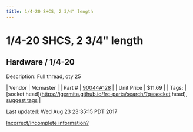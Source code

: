```yaml
---
title: 1/4-20 SHCS, 2 3/4" length
---
```


# 1/4-20 SHCS, 2 3/4" length
## Hardware / 1/4-20
Description: 	Full thread, qty 25 

| Vendor | Mcmaster | 
| Part # | [90044A128](https://www.mcmaster.com/#90044A128) | 
| Unit Price | $11.69 | 
| Tags: | [socket head](https://jgermita.github.io/frc-parts/search/?q=socket head), [suggest tags](https://docs.google.com/forms/d/e/1FAIpQLSeWyY8v3RgOty-MyWmh9U0iivNYN_molChYyS-0U-o-kOAv_g/viewform) | 

Last updated: Wed Aug 23 23:35:15 PDT 2017

 [Incorrect/Incomplete information?](https://docs.google.com/forms/d/e/1FAIpQLSeWyY8v3RgOty-MyWmh9U0iivNYN_molChYyS-0U-o-kOAv_g/viewform)
